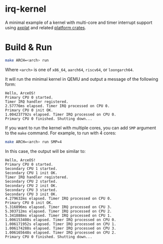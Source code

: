 # irq-kernel

A minimal example of a kernel with multi-core and timer interrupt support using [axplat](../../axplat) and related [platform crates](../../platforms).

# Build & Run

```bash
make ARCH=<arch> run
```

Where `<arch>` is one of `x86_64`, `aarch64`, `riscv64`, or `loongarch64`.

It will run the minimal kernel in QEMU and output a message of the following form:

```
Hello, ArceOS!
Primary CPU 0 started.
Timer IRQ handler registered.
2.57776ms elapsed. Timer IRQ processed on CPU 0.
Primary CPU 0 init OK.
1.004237792s elapsed. Timer IRQ processed on CPU 0.
Primary CPU 0 finished. Shutting down...
```

If you want to run the kernel with multiple cores, you can add `SMP` argument to the `make` command. For example, to run with 4 cores:

```bash
make ARCH=<arch> run SMP=4
```

In this case, the output will be similar to:

```
Hello, ArceOS!
Primary CPU 0 started.
Secondary CPU 1 started.
Secondary CPU 1 init OK.
Timer IRQ handler registered.
Secondary CPU 2 started.
Secondary CPU 2 init OK.
Secondary CPU 3 started.
Secondary CPU 3 init OK.
4.279632ms elapsed. Timer IRQ processed on CPU 0.
Primary CPU 0 init OK.
5.316896ms elapsed. Timer IRQ processed on CPU 3.
5.303712ms elapsed. Timer IRQ processed on CPU 2.
5.341888ms elapsed. Timer IRQ processed on CPU 1.
1.006153408s elapsed. Timer IRQ processed on CPU 0.
1.006171952s elapsed. Timer IRQ processed on CPU 1.
1.006174288s elapsed. Timer IRQ processed on CPU 3.
1.006165648s elapsed. Timer IRQ processed on CPU 2.
Primary CPU 0 finished. Shutting down...
```